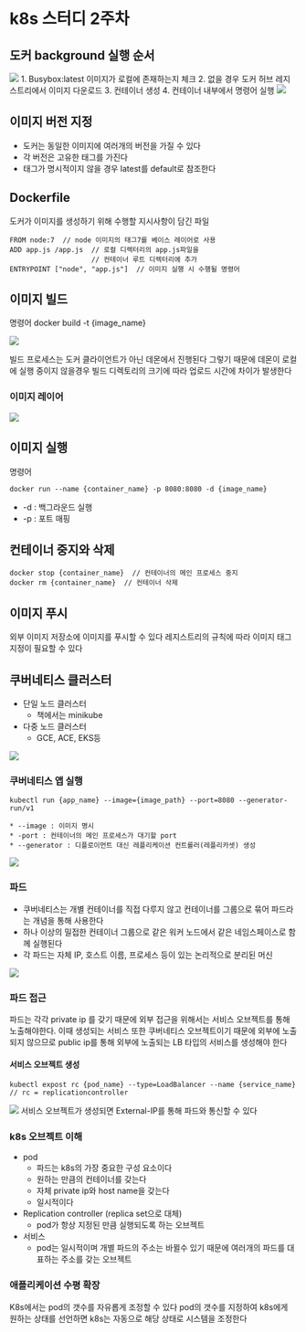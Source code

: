 # k8s 스터디 2주차
## 도커 background 실행 순서
![](k8s%20%E1%84%89%E1%85%B3%E1%84%90%E1%85%A5%E1%84%83%E1%85%B5%202%E1%84%8C%E1%85%AE%E1%84%8E%E1%85%A1/3A863B4D-51B7-4159-8144-31715E7FF8AB.png)
	1. Busybox:latest 이미지가 로컬에 존재하는지 체크
	2. 없을 경우 도커 허브 레지스트리에서 이미지 다운로드
	3. 컨테이너 생성
	4. 컨테이너 내부에서 명령어 실행
![](k8s%20%E1%84%89%E1%85%B3%E1%84%90%E1%85%A5%E1%84%83%E1%85%B5%202%E1%84%8C%E1%85%AE%E1%84%8E%E1%85%A1/4D9A78D5-DF18-457B-8047-94B15FA3D6C2.png)

## 이미지 버전 지정
* 도커는 동일한 이미지에 여러개의 버전을 가질 수 있다
* 각 버전은 고유한 태그를 가진다
* 태그가 명시적이지 않을 경우 latest를 default로 참조한다

## Dockerfile
도커가 이미지를 생성하기 위해 수행할 지시사항이 담긴 파일
 
```
FROM node:7  // node 이미지의 태그7를 베이스 레이어로 사용 
ADD app.js /app.js  // 로컬 디렉터리의 app.js파일을 
                    // 컨테이너 루트 디렉터리에 추가
ENTRYPOINT ["node", "app.js"]  // 이미지 실행 시 수행될 명령어
```


## 이미지 빌드
명령어 docker build -t {image_name}

![](k8s%20%E1%84%89%E1%85%B3%E1%84%90%E1%85%A5%E1%84%83%E1%85%B5%202%E1%84%8C%E1%85%AE%E1%84%8E%E1%85%A1/8C381182-979E-4F13-A6B9-FB35BFAC25F6.png)

빌드 프로세스는 도커 클라이언트가 아닌 데몬에서 진행된다
그렇기 때문에 데몬이 로컬에 실행 중이지 않을경우 빌드 디렉토리의 크기에 따라 업로드 시간에 차이가 발생한다

### 이미지 레이어 
![](k8s%20%E1%84%89%E1%85%B3%E1%84%90%E1%85%A5%E1%84%83%E1%85%B5%202%E1%84%8C%E1%85%AE%E1%84%8E%E1%85%A1/AAB126F8-AA3B-4FBC-ADCB-4E6D4D864BF5.png)

## 이미지 실행
명령어 

```
docker run --name {container_name} -p 8080:8080 -d {image_name}
```

* -d : 백그라운드 실행
* -p : 포트 매핑

## 컨테이너 중지와 삭제
```
docker stop {container_name}  // 컨테이너의 메인 프로세스 중지
docker rm {container_name}  // 컨테이너 삭제
```

## 이미지 푸시
외부 이미지 저장소에 이미지를 푸시할 수 있다
레지스트리의 규칙에 따라 이미지 태그 지정이 필요할 수 있다


## 쿠버네티스 클러스터
* 단일 노드 클러스터
	* 책에서는 minikube
* 다중 노드 클러스터
	* GCE, ACE, EKS등

![](k8s%20%E1%84%89%E1%85%B3%E1%84%90%E1%85%A5%E1%84%83%E1%85%B5%202%E1%84%8C%E1%85%AE%E1%84%8E%E1%85%A1/B187C7C4-81AC-4CC7-8198-B0FA65D4A58C.png)


### 쿠버네티스 앱 실행
```
kubectl run {app_name} --image={image_path} --port=8080 --generator-run/v1
```

	* --image : 이미지 명시
	* -port : 컨테이너의 메인 프로세스가 대기할 port
	* --generator : 디플로이먼트 대신 레플리케이션 컨트롤러(레플리카셋) 생성
![](k8s%20%E1%84%89%E1%85%B3%E1%84%90%E1%85%A5%E1%84%83%E1%85%B5%202%E1%84%8C%E1%85%AE%E1%84%8E%E1%85%A1/65B99851-D0A5-4C87-B4F4-E1E19DB70711.png)


### 파드
* 쿠버네티스는 개별 컨테이너를 직접 다루지 않고 컨테이너를 그룹으로 묶어 파드라는 개념을 통해 사용한다
* 하나 이상의 밀접한 컨테이너 그룹으로 같은 워커 노드에서 같은 네임스페이스로 함께 실행된다
* 각 파드는 자체 IP, 호스트 이름, 프로세스 등이 있는 논리적으로 분리된 머신

![](k8s%20%E1%84%89%E1%85%B3%E1%84%90%E1%85%A5%E1%84%83%E1%85%B5%202%E1%84%8C%E1%85%AE%E1%84%8E%E1%85%A1/6B19E660-5392-4C42-B829-67854401D83D.png)

### 파드 접근
 파드는 각각 private ip 를 갖기 때문에 외부 접근을 위해서는 서비스 오브젝트를 통해 노출해야한다.
이때 생성되는 서비스 또한 쿠버네티스 오브젝트이기 때문에 외부에 노출되지 않으므로 public ip를 통해 외부에 노출되는 LB 타입의 서비스를 생성해야 한다

#### 서비스 오브젝트 생성
```
kubectl expost rc {pod_name} --type=LoadBalancer --name {service_name}  // rc = replicationcontroller
```

![](k8s%20%E1%84%89%E1%85%B3%E1%84%90%E1%85%A5%E1%84%83%E1%85%B5%202%E1%84%8C%E1%85%AE%E1%84%8E%E1%85%A1/B8DB743B-8788-4F35-9FD2-C2D25B40703F.png)
서비스 오브젝트가 생성되면 External-IP를 통해 파드와 통신할 수 있다


### k8s 오브젝트 이해
* pod
	* 파드는 k8s의 가장 중요한 구성 요소이다
	* 원하는 만큼의 컨테이너를 갖는다
	* 자체 private ip와 host name을 갖는다
	* 일시적이다
* Replication controller (replica set으로 대체)
	* pod가 항상 지정된 만큼 실행되도록 하는 오브젝트
* 서비스
	* pod는 일시적이며 개별 파드의 주소는 바뀔수 있기 때문에 여러개의 파드를 대표하는 주소를 갖는 오브젝트

### 애플리케이션 수평 확장
K8s에서는 pod의 갯수를 자유롭게 조정할 수 있다
pod의 갯수를 지정하여 k8s에게 원하는 상태를 선언하면 k8s는 자동으로 해당 상태로 시스템을 조정한다